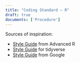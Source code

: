 ```yaml
---
title: "Coding Standard – R"
draft: true
documents: ['Procedure']
---
```


Sources of inspiration:

- [Style Guide](http://adv-r.had.co.nz/Style.html) from Advanced R
- [Style Guide](https://style.tidyverse.org/) for tidyverse
- [Style Guide](https://google.github.io/styleguide/Rguide.xml) from Google